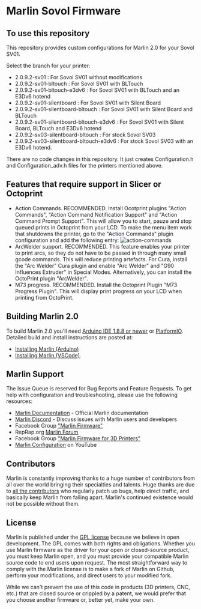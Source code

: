 # Marlin Sovol Firmware

## To use this repository

This repository provides custom configurations for Marlin 2.0 for your Sovol SV01.

Select the branch for your printer:
- 2.0.9.2-sv01 : For Sovol SV01 without modifications
- 2.0.9.2-sv01-bltouch : For Sovol SV01 with BLTouch
- 2.0.9.2-sv01-bltouch-e3dv6 : For Sovol SV01 with BLTouch and an E3Dv6 hotend
- 2.0.9.2-sv01-silentboard : For Sovol SV01 with Silent Board
- 2.0.9.2-sv01-silentboard-bltouch : For Sovol SV01 with Silent Board and BLTouch
- 2.0.9.2-sv01-silentboard-bltouch-e3dv6 : For Sovol SV01 with Silent Board, BLTouch and E3Dv6 hotend
- 2.0.9.2-sv03-silentboard-bltouch : For stock Sovol SV03
- 2.0.9.2-sv03-silentboard-bltouch-e3dv6 : For stock Sovol SV03 with an E3Dv6 hotend.

There are no code changes in this repository. It just creates Configuration.h and Configuration_adv.h files for the printers mentioned above.

## Features that require support in Slicer or Octoprint

- Action Commands. RECOMMENDED. Install Ocotprint plugins "Action Commands", "Action Command Notification Support" and "Action Command Prompt Support". This will allow you to start, pauze and stop queued prints in Octoprint from your LCD. To make the menu item work that shutdowns the printer, go to the "Action Commands" plugin configuration and add the following entry:
![action-commands](https://github.com/JoveToo/Marlin-Sovol/tree/2.0.x/docs/actioncommands.png)
- ArcWelder support. RECOMMENDED. This feature enables your printer to print arcs, so they do not have to be passed in through many small gcode commands. This will reduce printing artefacts. For Cura, install the "Arc Welder" Cura plugin and enable "Arc Welder" and "G90 Influences Extruder" in Special Modes. Alternatively, you can install the OctoPrint plugin "ArcWelder".
- M73 progress. RECOMMENDED. Install the Octoprint Plugin "M73 Progress Plugin". This will display print progress on your LCD when printing from OctoPrint.


## Building Marlin 2.0

To build Marlin 2.0 you'll need [Arduino IDE 1.8.8 or newer](https://www.arduino.cc/en/main/software) or [PlatformIO](http://docs.platformio.org/en/latest/ide.html#platformio-ide). Detailed build and install instructions are posted at:

  - [Installing Marlin (Arduino)](http://marlinfw.org/docs/basics/install_arduino.html)
  - [Installing Marlin (VSCode)](http://marlinfw.org/docs/basics/install_platformio_vscode.html).

## Marlin Support

The Issue Queue is reserved for Bug Reports and Feature Requests. To get help with configuration and troubleshooting, please use the following resources:

- [Marlin Documentation](http://marlinfw.org) - Official Marlin documentation
- [Marlin Discord](https://discord.gg/n5NJ59y) - Discuss issues with Marlin users and developers
- Facebook Group ["Marlin Firmware"](https://www.facebook.com/groups/1049718498464482/)
- RepRap.org [Marlin Forum](http://forums.reprap.org/list.php?415)
- Facebook Group ["Marlin Firmware for 3D Printers"](https://www.facebook.com/groups/3Dtechtalk/)
- [Marlin Configuration](https://www.youtube.com/results?search_query=marlin+configuration) on YouTube

## Contributors

Marlin is constantly improving thanks to a huge number of contributors from all over the world bringing their specialties and talents. Huge thanks are due to [all the contributors](https://github.com/MarlinFirmware/Marlin/graphs/contributors) who regularly patch up bugs, help direct traffic, and basically keep Marlin from falling apart. Marlin's continued existence would not be possible without them.

## License

Marlin is published under the [GPL license](/LICENSE) because we believe in open development. The GPL comes with both rights and obligations. Whether you use Marlin firmware as the driver for your open or closed-source product, you must keep Marlin open, and you must provide your compatible Marlin source code to end users upon request. The most straightforward way to comply with the Marlin license is to make a fork of Marlin on Github, perform your modifications, and direct users to your modified fork.

While we can't prevent the use of this code in products (3D printers, CNC, etc.) that are closed source or crippled by a patent, we would prefer that you choose another firmware or, better yet, make your own.
